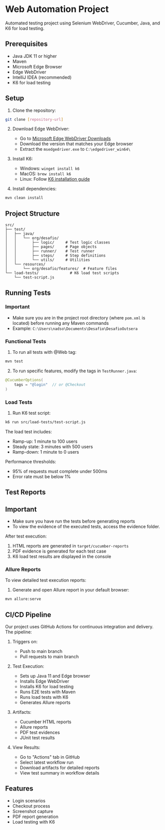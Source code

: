 # Web Automation Project

Automated testing project using Selenium WebDriver, Cucumber, Java, and K6 for load testing.

## Prerequisites

- Java JDK 11 or higher
- Maven
- Microsoft Edge Browser
- Edge WebDriver
- IntelliJ IDEA (recommended)
- K6 for load testing

## Setup

1. Clone the repository:
```bash
git clone [repository-url]
```

2. Download Edge WebDriver:
    - Go to [Microsoft Edge WebDriver Downloads](https://developer.microsoft.com/en-us/microsoft-edge/tools/webdriver/)
    - Download the version that matches your Edge browser
    - Extract the `msedgedriver.exe` to `C:\edgedriver_win64\`

3. Install K6:
    - Windows: `winget install k6`
    - MacOS: `brew install k6`
    - Linux: Follow [K6 installation guide](https://k6.io/docs/get-started/installation/)

4. Install dependencies:
```bash
mvn clean install
```

## Project Structure
```
src/
├── test/
│   ├── java/
│   │   └── org/desafio/
│   │       ├── logic/     # Test logic classes
│   │       ├── pages/     # Page objects
│   │       ├── runner/    # Test runner
│   │       ├── steps/     # Step definitions
│   │       └── utils/     # Utilities
│   └── resources/
│       └── org/desafio/features/  # Feature files
└── load-tests/              # K6 load test scripts
    └── test-script.js
```

## Running Tests

### Important
- Make sure you are in the project root directory (where `pom.xml` is located) before running any Maven commands
- Example: `C:\Users\nadso\Documents\Desafio\DesafioOutsera`

### Functional Tests
1. To run all tests with @Web tag:
```bash
mvn test
```

2. To run specific features, modify the tags in `TestRunner.java`:
```java
@CucumberOptions(
    tags = "@login"  // or @Checkout
)
```

### Load Tests
1. Run K6 test script:
```bash
k6 run src/load-tests/test-script.js
```

The load test includes:
- Ramp-up: 1 minute to 100 users
- Steady state: 3 minutes with 500 users
- Ramp-down: 1 minute to 0 users

Performance thresholds:
- 95% of requests must complete under 500ms
- Error rate must be below 1%

## Test Reports

## Important
- Make sure you have run the tests before generating reports
- To view the evidence of the executed tests, access the evidence folder.

After test execution:
1. HTML reports are generated in `target/cucumber-reports`
2. PDF evidence is generated for each test case
3. K6 load test results are displayed in the console

### Allure Reports
To view detailed test execution reports:

1. Generate and open Allure report in your default browser:
```bash
mvn allure:serve
```

## CI/CD Pipeline

Our project uses GitHub Actions for continuous integration and delivery. The pipeline:

1. Triggers on:
   - Push to main branch
   - Pull requests to main branch

2. Test Execution:
   - Sets up Java 11 and Edge browser
   - Installs Edge WebDriver
   - Installs K6 for load testing
   - Runs E2E tests with Maven
   - Runs load tests with K6
   - Generates Allure reports

3. Artifacts:
   - Cucumber HTML reports
   - Allure reports
   - PDF test evidences
   - JUnit test results

4. View Results:
   - Go to "Actions" tab in GitHub
   - Select latest workflow run
   - Download artifacts for detailed reports
   - View test summary in workflow details

## Features

- Login scenarios
- Checkout process
- Screenshot capture
- PDF report generation
- Load testing with K6
```
